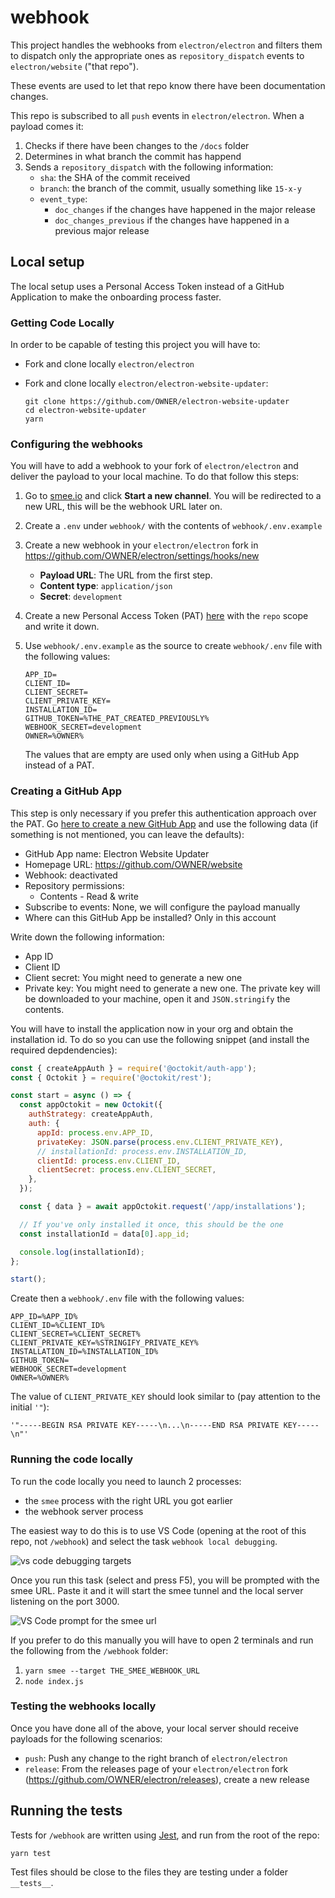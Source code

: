# webhook

This project handles the webhooks from `electron/electron` and filters them
to dispatch only the appropriate ones as `repository_dispatch` events to
`electron/website` ("that repo").

These events are used to let that repo know there have been documentation changes.

This repo is subscribed to all `push` events in `electron/electron`. When
a payload comes it:

1. Checks if there have been changes to the `/docs` folder
1. Determines in what branch the commit has happend
1. Sends a `repository_dispatch` with the following information:
   * `sha`: the SHA of the commit received
   * `branch`: the branch of the commit, usually something like `15-x-y`
   * `event_type`:
     * `doc_changes` if the changes have happened in the major release
     * `doc_changes_previous` if the changes have happened in a previous major release

## Local setup

The local setup uses a Personal Access Token instead of a GitHub Application
to make the onboarding process faster.

### Getting Code Locally

In order to be capable of testing this project you will have to:

- Fork and clone locally `electron/electron`
- Fork and clone locally `electron/electron-website-updater`:

  ```console
  git clone https://github.com/OWNER/electron-website-updater
  cd electron-website-updater
  yarn
  ```

### Configuring the webhooks

You will have to add a webhook to your fork of `electron/electron` and deliver
the payload to your local machine. To do that follow this steps:

1. Go to [smee.io](https://smee.io/) and click **Start a new channel**.
   You will be redirected to a new URL, this will be the webhook URL later on.
1. Create a `.env` under `webhook/` with the contents of `webhook/.env.example`
1. Create a new webhook in your `electron/electron` fork in
   https://github.com/OWNER/electron/settings/hooks/new
   - **Payload URL**: The URL from the first step.
   - **Content type**: `application/json`
   - **Secret**: `development`
1. Create a new Personal Access Token (PAT) [here][pat] with the `repo` scope and
   write it down.
1. Use `webhook/.env.example` as the source to create `webhook/.env` file with the
   following values:

   ```
   APP_ID=
   CLIENT_ID=
   CLIENT_SECRET=
   CLIENT_PRIVATE_KEY=
   INSTALLATION_ID=
   GITHUB_TOKEN=%THE_PAT_CREATED_PREVIOUSLY%
   WEBHOOK_SECRET=development
   OWNER=%OWNER%
   ```

   The values that are empty are used only when using a GitHub App instead of a PAT.

### Creating a GitHub App

This step is only necessary if you prefer this authentication approach over the PAT.
Go [here to create a new GitHub App][github app] and use the following data (if something is not
mentioned, you can leave the defaults):

- GitHub App name: Electron Website Updater
- Homepage URL: https://github.com/OWNER/website
- Webhook: deactivated
- Repository permissions:
  - Contents - Read & write
- Subscribe to events: None, we will configure the payload manually
- Where can this GitHub App be installed? Only in this account

Write down the following information:

- App ID
- Client ID
- Client secret: You might need to generate a new one
- Private key: You might need to generate a new one. The private key will be downloaded to your machine,
  open it and `JSON.stringify` the contents.

You will have to install the application now in your org and obtain the installation id. To do
so you can use the following snippet (and install the required depdendencies):

```js
const { createAppAuth } = require('@octokit/auth-app');
const { Octokit } = require('@octokit/rest');

const start = async () => {
  const appOctokit = new Octokit({
    authStrategy: createAppAuth,
    auth: {
      appId: process.env.APP_ID,
      privateKey: JSON.parse(process.env.CLIENT_PRIVATE_KEY),
      // installationId: process.env.INSTALLATION_ID,
      clientId: process.env.CLIENT_ID,
      clientSecret: process.env.CLIENT_SECRET,
    },
  });

  const { data } = await appOctokit.request('/app/installations');

  // If you've only installed it once, this should be the one
  const installationId = data[0].app_id;

  console.log(installationId);
};

start();
```

Create then a `webhook/.env` file with the following values:

```
APP_ID=%APP_ID%
CLIENT_ID=%CLIENT_ID%
CLIENT_SECRET=%CLIENT_SECRET%
CLIENT_PRIVATE_KEY=%STRINGIFY_PRIVATE_KEY%
INSTALLATION_ID=%INSTALLATION_ID%
GITHUB_TOKEN=
WEBHOOK_SECRET=development
OWNER=%OWNER%
```

The value of `CLIENT_PRIVATE_KEY` should look similar to (pay attention to the initial `'"`):

```
'"-----BEGIN RSA PRIVATE KEY-----\n...\n-----END RSA PRIVATE KEY-----\n"'
```

### Running the code locally

To run the code locally you need to launch 2 processes:

- the `smee` process with the right URL you got earlier
- the webhook server process

The easiest way to do this is to use VS Code (opening at the root of this repo, not `/webhook`)
and select the task `webhook local debugging`.

![vs code debugging targets](./img/webhook-local-debugging.png)

Once you run this task (select and press F5), you will be prompted with the smee URL.
Paste it and it will start the smee tunnel and the local server listening on the port 3000.

![VS Code prompt for the smee url](./img/smee-url-prompt.png)

If you prefer to do this manually you will have to open 2 terminals and run the following
from the `/webhook` folder:

1. `yarn smee --target THE_SMEE_WEBHOOK_URL`
2. `node index.js`

### Testing the webhooks locally

Once you have done all of the above, your local server should receive payloads for the
following scenarios:

* `push`: Push any change to the right branch of `electron/electron`
* `release`: From the releases page of your `electron/electron` fork
  (https://github.com/OWNER/electron/releases), create a new release

## Running the tests

Tests for `/webhook` are written using [Jest][jest], and run from the root of the repo:

```console
yarn test
```

Test files should be close to the files they are testing under a folder `__tests__`.

[pat]: https://github.com/settings/tokens
[jest]: https://jestjs.io/
[github app]: https://github.com/settings/apps/new
